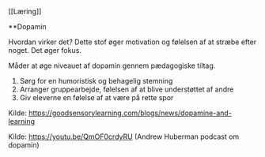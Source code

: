 [[Læring]]

**Dopamin

Hvordan virker det?
Dette stof øger motivation og følelsen af at stræbe efter noget. Det øger fokus.

Måder at øge niveauet af dopamin gennem pædagogiske tiltag.
1. Sørg for en humoristisk og behagelig stemning
2. Arranger gruppearbejde, følelsen af at blive understøttet af andre
3. Giv eleverne en følelse af at være på rette spor

Kilde: https://goodsensorylearning.com/blogs/news/dopamine-and-learning

Kilde: https://youtu.be/QmOF0crdyRU (Andrew Huberman podcast om dopamin)


